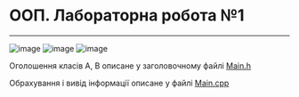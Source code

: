 # ООП. Лабораторна робота №1
------
![image](https://user-images.githubusercontent.com/105464154/189547211-6ee696fb-c150-49b7-8ce5-b5acf753b85f.png)
![image](https://user-images.githubusercontent.com/105464154/190265420-d127ce20-d55a-4198-9541-f2e1fb33b2c2.png)
![image](https://user-images.githubusercontent.com/105464154/190266510-cb82c1f6-a8bd-4580-a6a7-60bdf01f9936.png)


<p>Оголошення класів A, B описане у заголовочному файлі <a href = "https://github.com/YurijKryshtof0222/OOPLaba1/blob/master/OOPLaba1/Main.h">Main.h</a></p>
<p>Обрахування і вивід інформації описане у файлі <a href = "https://github.com/YurijKryshtof0222/OOPLaba1/blob/master/OOPLaba1/Main.cpp">Main.cpp</a></p>
